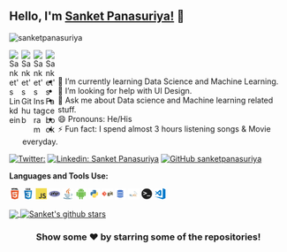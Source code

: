 ## Hello, I'm [Sanket Panasuriya!](http://18soece11040.dx.am/) 👋

<p align="left"> <img src="https://komarev.com/ghpvc/?username=sanketpanasuriya&label=Views&color=blue&style=plastic" alt="sanketpanasuriya" /> </p>

<a href="https://www.linkedin.com/in/sanket-panasuriya-84b7391a7/">
  <img align="left" alt="Sanket's Linkdein" width="22px" src="https://cdn.jsdelivr.net/npm/simple-icons@v3/icons/linkedin.svg" />
</a>
<a href="https://github.com/sanketpanasuriya">
  <img align="left" alt="Sanket's Github" width="22px" src="https://cdn.jsdelivr.net/npm/simple-icons@v3/icons/github.svg" />
</a>
<a href="https://www.instagram.com/sanket_pansuriya/">
  <img align="left" alt="Sanket's Instagram" width="22px" src="https://cdn.jsdelivr.net/npm/simple-icons@v3/icons/instagram.svg" />
</a>
<a href="https://www.facebook.com/sanket.pansuriya.52/">
  <img align="left" alt="Sanket's Facebook" width="22px" src="https://cdn.jsdelivr.net/npm/simple-icons@v3/icons/facebook.svg" />
</a>
<br/>
<br/>

- 🌱 I’m currently learning Data Science and Machine Learning.
- 🤔 I’m looking for help with UI Design.
- 💬 Ask me about Data science and Machine learning related stuff.
- 😄 Pronouns: He/His
- ⚡ Fun fact: I spend almost 3 hours listening songs & Movie everyday.



[![Twitter: ](https://img.shields.io/twitter/follow/sanketpanasuri1?style=social)](https://twitter.com/sanketpanasuri1)
[![Linkedin: Sanket Panasuriya](https://img.shields.io/badge/-Sanket-blue?style=flat-square&logo=Linkedin&logoColor=white&link=https://www.linkedin.com/in/sanket-panasuriya-84b7391a7/)](https://www.linkedin.com/in/sanket-panasuriya-84b7391a7/)
[![GitHub sanketpanasuriya](https://img.shields.io/github/followers/Dilip-Sarvaiya?label=follow&style=social)](https://github.com/Sanketpanasuriya)

**Languages and Tools Use:**  


<code><img height="20" src="https://raw.githubusercontent.com/github/explore/80688e429a7d4ef2fca1e82350fe8e3517d3494d/topics/html/html.png"></code>
<code><img height="20" src="https://raw.githubusercontent.com/github/explore/80688e429a7d4ef2fca1e82350fe8e3517d3494d/topics/css/css.png"></code>
<code><img height="20" src="https://raw.githubusercontent.com/github/explore/80688e429a7d4ef2fca1e82350fe8e3517d3494d/topics/javascript/javascript.png"></code>
<code><img height="20" src="https://raw.githubusercontent.com/github/explore/80688e429a7d4ef2fca1e82350fe8e3517d3494d/topics/php/php.png"></code>
<code><img height="20" src="https://raw.githubusercontent.com/github/explore/80688e429a7d4ef2fca1e82350fe8e3517d3494d/topics/java/java.png"></code>
<code><img height="20" src="https://raw.githubusercontent.com/github/explore/80688e429a7d4ef2fca1e82350fe8e3517d3494d/topics/android/android.png"></code>
<code><img height="20" src="https://raw.githubusercontent.com/github/explore/80688e429a7d4ef2fca1e82350fe8e3517d3494d/topics/python/python.png"></code>
<code><img height="20" src="https://raw.githubusercontent.com/github/explore/80688e429a7d4ef2fca1e82350fe8e3517d3494d/topics/git/git.png"></code>
<code><img height="20" src="https://raw.githubusercontent.com/github/explore/80688e429a7d4ef2fca1e82350fe8e3517d3494d/topics/sql/sql.png"></code>
<code><img height="20" src="https://raw.githubusercontent.com/github/explore/80688e429a7d4ef2fca1e82350fe8e3517d3494d/topics/mysql/mysql.png"></code>
<code><img height="20" src="https://raw.githubusercontent.com/github/explore/80688e429a7d4ef2fca1e82350fe8e3517d3494d/topics/terminal/terminal.png"></code>
<code><img height="20" src="https://raw.githubusercontent.com/github/explore/80688e429a7d4ef2fca1e82350fe8e3517d3494d/topics//visual-studio-code//visual-studio-code.png"></code>

 

<a href="https://github.com/sanketpanasuriya">
  <img align="center" src="https://github-readme-stats.vercel.app/api/top-langs/?username=sanketpanasuriya&theme=dark&hide_langs_below=1" />
</a>
<a href="https://github.com/sanketpanasuriya">
 <img align="center" src="https://github-readme-stats.vercel.app/api?username=sanketpanasuriya&show_icons=true&theme=dark&line_height=27" alt="Sanket's github stars"/>
</a>

<div align="center">

### Show some ❤️ by starring some of the repositories!

</div>
